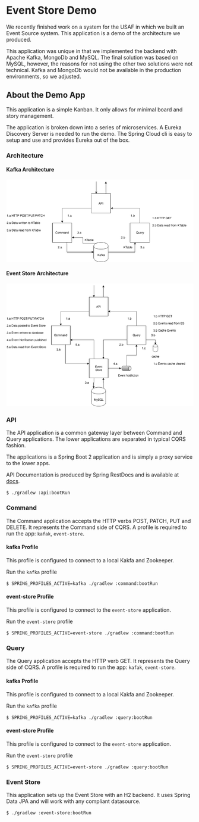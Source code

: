# Event Store Demo

We recently finished work on a system for the USAF in which we built an Event Source system. This application is a demo of the architecture we produced.

This application was unique in that we implemented the backend with Apache Kafka, MongoDb and MySQL. The final solution was based on MySQL, however, the reasons for not using the other two solutions were not technical. Kafka and MongoDb would not be available in the production environments, so we adjusted.

## About the Demo App

This application is a simple Kanban. It only allows for minimal board and story management.

The application is broken down into a series of microservices. A Eureka Discovery Server is needed to run the demo. The Spring Cloud cli is easy to setup and use and provides Eureka out of the box.

### Architecture

#### Kafka Architecture
![kafka architecture][kafka-architecture]

#### Event Store Architecture
![event store architecture][event-store-architecture]


### API

The API application is a common gateway layer between Command and Query applications. The lower applications are separated in typical CQRS fashion.

The applications is a Spring Boot 2 application and is simply a proxy service to the lower apps.

API Documentation is produced by Spring RestDocs and is available at [docs](http://localhost:8765/docs).

````
$ ./gradlew :api:bootRun
````

### Command

The Command application accepts the HTTP verbs POST, PATCH, PUT and DELETE. It represents the Command side of CQRS. A profile is required to run the app: `kafak`, `event-store`.

#### kafka Profile

This profile is configured to connect to a local Kakfa and Zookeeper.

Run the `kafka` profile
````
$ SPRING_PROFILES_ACTIVE=kafka ./gradlew :command:bootRun
````

#### event-store Profile

This profile is configured to connect to the `event-store` application.

Run the `event-store` profile
````
$ SPRING_PROFILES_ACTIVE=event-store ./gradlew :command:bootRun 
````

### Query

The Query application accepts the HTTP verb GET. It represents the Query side of CQRS. A profile is required to run the app: `kafak`, `event-store`.

#### kafka Profile

This profile is configured to connect to a local Kakfa and Zookeeper.

Run the `kafka` profile
````
$ SPRING_PROFILES_ACTIVE=kafka ./gradlew :query:bootRun
````

#### event-store Profile

This profile is configured to connect to the `event-store` application.

Run the `event-store` profile
````
$ SPRING_PROFILES_ACTIVE=event-store ./gradlew :query:bootRun 
````

### Event Store

This application sets up the Event Store with an H2 backend. It uses Spring Data JPA and will work with any compliant datasource.

````
$ ./gradlew :event-store:bootRun
````

[kafka-architecture]: images/Event%20Source%20Demo%20-%20Kafka.png "Kafka Architecture"
[event-store-architecture]: images/Event%20Source%20Demo%20-%20Event%20Store.png "Event Store Architecture"